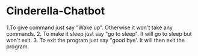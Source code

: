 # Cinderella-Chatbot

1.To give command just say "Wake up". Otherwise it won't take any commands.
2. To make it sleep just say "go to sleep". It will go to sleep but won't exit.
3. To exit the program just say "good bye'. It will then exit the program.
